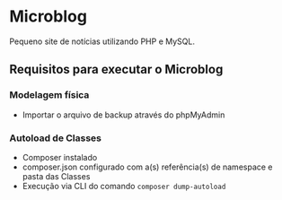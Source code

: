 # Microblog
 
Pequeno site de notícias utilizando PHP e MySQL.

## Requisitos para executar o Microblog

### Modelagem física

- Importar o arquivo de backup através do phpMyAdmin

### Autoload de Classes

- Composer instalado
- composer.json configurado com a(s) referência(s) de namespace e pasta das Classes
- Execução via CLI do comando `composer dump-autoload`